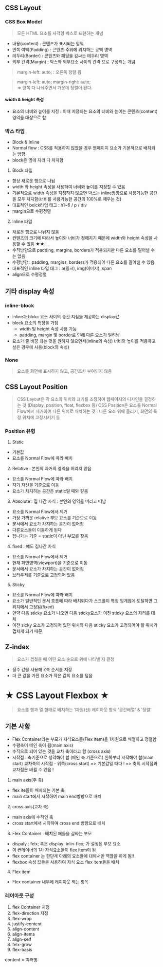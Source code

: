 ## CSS Layout
### CSS Box Model
> 모든 HTML 요소를 사각형 박스로 표현하는 개념
- 내용(content) : 콘텐츠가 표시되는 영역
- 안쪽 여백(Padding) : 콘텐츠 주위에 위치하는 공백 영역
- 테두리(Border) : 콘텐츠와 패딩을 감싸는 테두리 영역
- 외부 간격(Margin) : 박스와 외부요소 사이의 간격
                                                      으로 구성되는 개념


> margin-left: auto; : 오른쪽 정렬 됨    

> margin-left: auto;
  margin-right: auto;  
     => 양쪽 다 나눠주면서 가운데 정렬이 된다. 


#### width & height 속성
- 요소의 너비와 높이를 지정 : 이때 지정되는 요소의 너비와 높이는 콘텐츠(content) 영역을 대상으로 함

### 박스 타입
- Block & Inline
- Normal flow 
 : CSS를 적용하지 않았을 경우 웹페이지 요소가 기본적으로 배치되는 방향
- block은 옆에 자리 다 차지함

1. Block 타입
- 항상 새로운 행으로 나뉨
- width 와 height 속성을 사용하여 너비와 높이를 지정할 수 있음
- 기본적으로 width 속성을 지정하지 않으면 박스는 inline방향으로 사용가능한 공간을
  모두 차지함(너비를 사용가능한 공간의 100%로 채우는 것)
- 대표적인 bolck타입 태그 : h1~6 / p / div
- margin으로 수평정렬

2. Inline 타입
- 새로운 행으로 나뉘지 않음
- 컨텐츠의 크기에 따라서 높이와 너비가 정해지기 때문에 width와 height 속성을 사용할 수 없음 ★★
- 수직방향으로 padding, margins, borders가 적용되지만 
  다른 요소를 밀어낼 수는 없음
- 수평방향 : padding,  margins, borders가 적용되어
  다른 요소를 밀어낼 수 있음
- 대표적인 inline 타입 태그 : a(링크), img(이미지), span
- align으로 수평정렬


## 기타 display 속성
### inline-block
- inline과 blokc 요소 사이의 중간 지점을 제공하는 display값
- block 요소의 특징을 가짐
  - width 및 height 속성 사용 가능
  - padding, margin 및 border로 인해 다른 요소가 밀려남
- 요소가 줄 바꿈 되는 것을 원하지 않으면서(inline의 속성) 너비와 높이를 적용하고 싶은 경우에 사용(block의 속성)

### None
> 요소를 화면에 표시하지 않고, 공간조차 부여되지 않음 

## CSS Layout Position
> CSS Layout은 각 요소의 위치와 크기를 조정하여 웹페이지의 디자인을 결정하는 것 
  (Display, position, float, flexbox 등)
> CSS Position은 요소를 Normal Flow에서 제거하여 다른 위치로 배치하는 것
 : 다른 요소 위에 올리기, 화면의 특정 위치에 고정시키기 등

### Position 유형
1. Static 
- 기본값
- 요소를 Normal Flow에 따라 배치

2. Relative : 본인의 과거의 영역을 버리지 않음 
- 요소를 Normal Flow에 따라 배치
- 자기 자신을 기준으로 이동
- 요소가 차지하는 공간은 static일 때와 같음

3. Absolute : 집 나간 자식 : 본인의 영역을 버리고 떠남 
- 요소를 Normal Flow에서 제거
- 가장 가까운 relative 부모 요소를 기준으로 이동
- 문서에서 요소가 차지하는 공간이 없어짐
- 다른요소들이 이동하게 된다  
- 집나가는 기준 = static이 아닌 부모를 찾음

4. fixed : 얘도 집나간 자식
- 요소를 Normal Flow에서 제거
- 현재 화면영역(viewport)을 기준으로 이동
- 문서에서 요소가 차지하는 공간이 없어짐
- 브라우저를 기준으로 고정되어 있음 

5. Sticky 
- 요소를 Normal Flow에 따라 배치
- 요소가 일반적인 문서 흐름에 따라 배치되다가 스크롤이 특정 임계점에 도달하면
  그 위치에서 고정됨(fixed)
- 만약 다음 sticky 요소가 나오면 다음 sticky요소가 이전 sticky 요소의 자리를 대체
- 이전 sicky 요소가 고정되어 있던 위치와 다음 sticky 요소가 고정되어야 할 위치가 
  겹치게 되기 때문


## Z-index 
> 요소가 겹쳤을 때 어떤 요소 순으로 위에 나타낼 지 결정
- 정수 값을 사용해 Z축 순서를 지정
- 더 큰 값을 가진 요소가 작은 값의 요소를 덮음


# ★ CSS Layout Flexbox ★
> 요소를 행과 열 형태로 배치하는 1차원(선) 레이아웃 방식
> '공간배열' & '정렬'

## 기본 사항
- Flex Container라는 부모가 자식요소들(Flex item)을 1차원으로 배열하고 정렬함
- 수평축이 메인 축이 됨(main axis)
- 수직으로 되어 있는 것을 교차 축이라고 함 (cross axis)
- 시작점 : 축기준으로 생각해야 함 (메인 축 기준으로) 
  왼쪽부터 시작해야 함(main start) 
  교차축의 시작점 - 위쪽(cross start) 
  => 기본값일 때다 !
  => 축의 시작점과 교차점은 바뀔 수 있음 !

1. main axis(주 축)
- flex ite들이 배치되는 기본 축
- main start에서 시작하여 main end방향으로 배치

2. cross axis(교차 축)
- main axis에 수직인 축
- cross start에서 시작하여 cross end 방향으로 배치
 
3. Flex Container : 배치된 애들을 감싸는 부모
- dispaly : felx; 혹은 display: inlin-flex; 가 설정된 부모 요소
- 이 컨테이너의 1차 자식요소들이 flex item이 됨
- flex container 는 한단계 아래의 요소들에 대해서만 역할을 하게 됨!!
- flexbox 속성 값들을 사용하여 자식 요소 flex item들을 배치 

4. Flex item
- Flex container 내부에 레이아웃 되는 항목

### 레이아웃 구성
1. flex Container 지정
2. flex-direction 지정
3. flex-wrap
4. justify-content
5. align-content
6. align-items
7. align-self
8. felx-grow
9. flex-basis


content = 여러행
